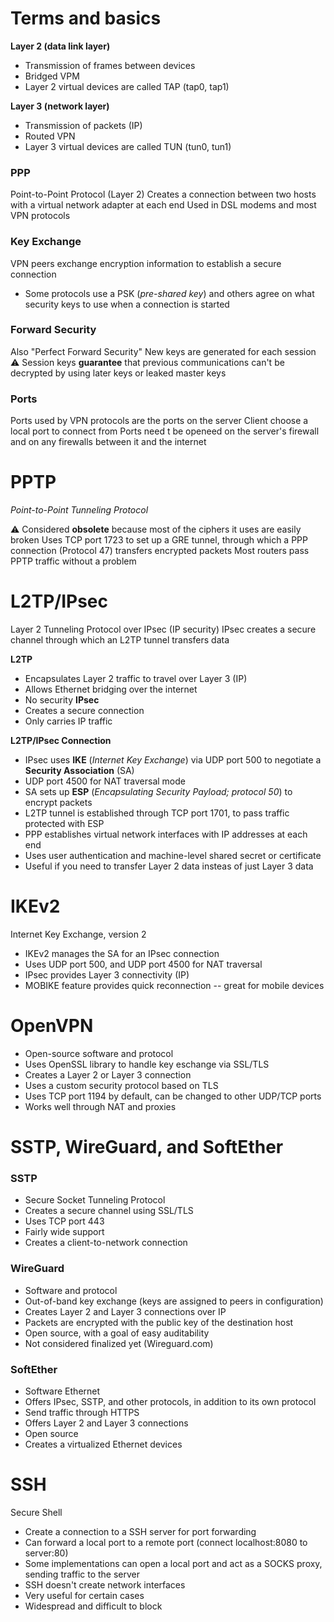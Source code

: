 # Terms and basics

**Layer 2 (data link layer)**
- Transmission of frames between devices
- Bridged VPM
- Layer 2 virtual devices are called TAP (tap0, tap1)

**Layer 3 (network layer)**
- Transmission of packets (IP)
- Routed VPN
- Layer 3 virtual devices are called TUN (tun0, tun1)

### PPP
Point-to-Point Protocol (Layer 2)
Creates a connection between two hosts with a virtual network adapter at each end
Used in DSL modems and most VPN protocols

### Key Exchange
VPN peers exchange encryption information to establish a secure connection
- Some protocols use a PSK (*pre-shared key*) and others agree on what security keys to use when a connection is started

### Forward Security
Also "Perfect Forward Security"
New keys are generated for each session
⚠ Session keys **guarantee** that previous communications can't be decrypted by using later keys or leaked master keys

### Ports
Ports used by VPN protocols are the ports on the server
Client choose a local port to connect from
Ports need t be openeed on the server's firewall and on any firewalls between it and the internet

# PPTP
*Point-to-Point Tunneling Protocol*

⚠ Considered **obsolete** because most of the ciphers it uses are easily broken
Uses TCP port 1723 to set up a GRE tunnel, through which a PPP connection (Protocol 47) transfers encrypted packets
Most routers pass PPTP traffic without a problem

# L2TP/IPsec

Layer 2 Tunneling Protocol over IPsec (IP security)
IPsec creates a secure channel through which an L2TP tunnel transfers data

**L2TP**
- Encapsulates Layer 2 traffic to travel over Layer 3 (IP)
- Allows Ethernet bridging over the internet
- No security
**IPsec**
- Creates a secure connection
- Only carries IP traffic

**L2TP/IPsec Connection**
- IPsec uses **IKE** (*Internet Key Exchange*) via UDP port 500 to negotiate a **Security Association** (SA)
- UDP port 4500 for NAT traversal mode
- SA sets up **ESP** (*Encapsulating Security Payload; protocol 50*) to encrypt packets
- L2TP tunnel is established through TCP port 1701, to pass traffic protected with ESP
- PPP establishes virtual network interfaces with IP addresses at each end
- Uses user authentication and machine-level shared secret or certificate
- Useful if you need to transfer Layer 2 data insteas of just Layer 3 data

# IKEv2

Internet Key Exchange, version 2
- IKEv2 manages the SA for an IPsec connection
- Uses UDP port 500, and UDP port 4500 for NAT traversal
- IPsec provides Layer 3 connectivity (IP)
- MOBIKE feature provides quick reconnection -- great for mobile devices

# OpenVPN

- Open-source software and protocol
- Uses OpenSSL library to handle key eschange via SSL/TLS
- Creates a Layer 2 or Layer 3 connection
- Uses a custom security protocol based on TLS
- Uses TCP port 1194 by default, can be changed to other UDP/TCP ports
- Works well through NAT and proxies

# SSTP, WireGuard, and SoftEther

### SSTP
- Secure Socket Tunneling Protocol
- Creates a secure channel using SSL/TLS
- Uses TCP port 443
- Fairly wide support
- Creates a client-to-network connection

### WireGuard
- Software and protocol
- Out-of-band key exchange (keys are assigned to peers in configuration)
- Creates Layer 2 and Layer 3 connections over IP
- Packets are encrypted with the public key of the destination host
- Open source, with a goal of easy auditability
- Not considered finalized yet (Wireguard.com)

### SoftEther
- Software Ethernet
- Offers IPsec, SSTP, and other protocols, in addition to its own protocol
- Send traffic through HTTPS
- Offers Layer 2 and Layer 3 connections
- Open source
- Creates a virtualized Ethernet devices


# SSH

Secure Shell
- Create a connection to a SSH server for port forwarding
- Can forward a local port to a remote port (connect localhost:8080 to server:80)
- Some implementations can open a local port and act as a SOCKS proxy, sending traffic to the server
- SSH doesn't create network interfaces
- Very useful for certain cases
- Widespread and difficult to block